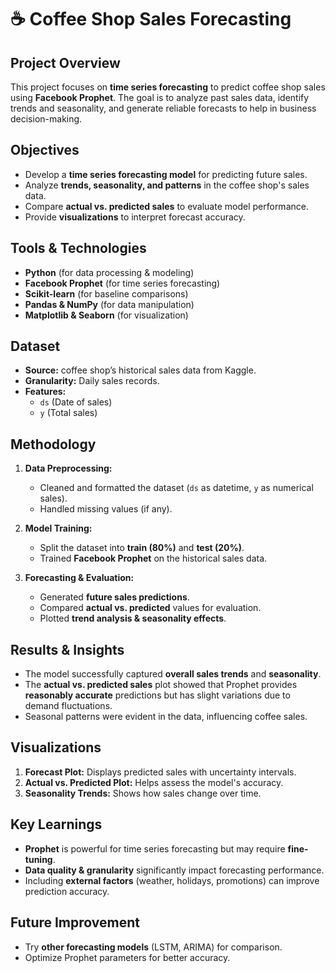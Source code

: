 


# ☕ Coffee Shop Sales Forecasting

## Project Overview
This project focuses on **time series forecasting** to predict coffee shop sales using **Facebook Prophet**. The goal is to analyze past sales data, identify trends and seasonality, and generate reliable forecasts to help in business decision-making.

## Objectives
- Develop a **time series forecasting model** for predicting future sales.
- Analyze **trends, seasonality, and patterns** in the coffee shop's sales data.
- Compare **actual vs. predicted sales** to evaluate model performance.
- Provide **visualizations** to interpret forecast accuracy.

##  Tools & Technologies
- **Python** (for data processing & modeling)
- **Facebook Prophet** (for time series forecasting)
- **Scikit-learn** (for baseline comparisons)
- **Pandas & NumPy** (for data manipulation)
- **Matplotlib & Seaborn** (for visualization)

##  Dataset
- **Source:**  coffee shop’s historical sales data from Kaggle.
- **Granularity:** Daily sales records.
- **Features:** 
  - `ds` (Date of sales)
  - `y` (Total sales)

## Methodology
1. **Data Preprocessing:**
   - Cleaned and formatted the dataset (`ds` as datetime, `y` as numerical sales).
   - Handled missing values (if any).
   
2. **Model Training:**
   - Split the dataset into **train (80%)** and **test (20%)**.
   - Trained **Facebook Prophet** on the historical sales data.

3. **Forecasting & Evaluation:**
   - Generated **future sales predictions**.
   - Compared **actual vs. predicted** values for evaluation.
   - Plotted **trend analysis & seasonality effects**.

##  Results & Insights
- The model successfully captured **overall sales trends** and **seasonality**.
- The **actual vs. predicted sales** plot showed that Prophet provides **reasonably accurate** predictions but has slight variations due to demand fluctuations.
- Seasonal patterns were evident in the data, influencing coffee sales.

##  Visualizations
1. **Forecast Plot:** Displays predicted sales with uncertainty intervals.
2. **Actual vs. Predicted Plot:** Helps assess the model's accuracy.
3. **Seasonality Trends:** Shows how sales change over time.

##  Key Learnings
- **Prophet** is powerful for time series forecasting but may require **fine-tuning**.
- **Data quality & granularity** significantly impact forecasting performance.
- Including **external factors** (weather, holidays, promotions) can improve prediction accuracy.

##  Future Improvement
- Try **other forecasting models** (LSTM, ARIMA) for comparison.
- Optimize Prophet parameters for better accuracy.



